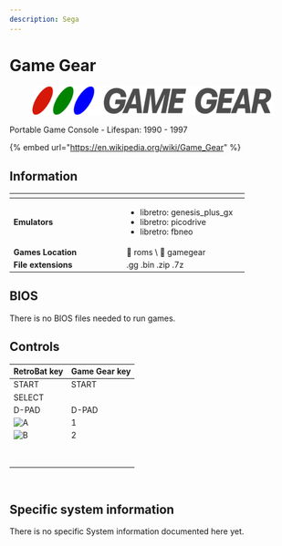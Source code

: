 ```yaml
---
description: Sega
---
```


# Game Gear

<div align="left">

<figure><img src="https://raw.githubusercontent.com/fabricecaruso/es-theme-carbon/52ff37c9e265587d006945a2ba695b5a962b3a3d/art/logos/gamegear.svg" alt=""><figcaption></figcaption></figure>

</div>

Portable Game Console - Lifespan: 1990 - 1997

{% embed url="https://en.wikipedia.org/wiki/Game_Gear" %}

## Information

<table data-header-hidden><thead><tr><th width="184"></th><th></th><th data-hidden></th></tr></thead><tbody><tr><td><strong>Emulators</strong></td><td><ul><li>libretro: genesis_plus_gx</li><li>libretro: picodrive</li><li>libretro: fbneo</li></ul></td><td></td></tr><tr><td><strong>Games Location</strong></td><td><span data-gb-custom-inline data-tag="emoji" data-code="1f4c1">📁</span> roms \ <span data-gb-custom-inline data-tag="emoji" data-code="1f4c2">📂</span> gamegear</td><td></td></tr><tr><td><strong>File extensions</strong></td><td>.gg .bin .zip .7z</td><td></td></tr></tbody></table>

## BIOS

There is no BIOS files needed to run games.

## Controls

| RetroBat key                                                                              | Game Gear key |
| ----------------------------------------------------------------------------------------- | ------------- |
| START                                                                                     | START         |
| SELECT                                                                                    |               |
| D-PAD                                                                                     | D-PAD         |
| ![A](<../../../../.gitbook/assets/image (1) (2) (1).png>)                                 | 1             |
| ![B](<../../../../.gitbook/assets/image (4) (1).png>)                                     | 2             |
| <img src="../../../../.gitbook/assets/image (3) (1) (2).png" alt="" data-size="original"> |               |
| <img src="../../../../.gitbook/assets/image (2) (1) (1).png" alt="" data-size="line">     |               |

<div align="left">

<figure><img src="https://i.imgur.com/d31al0e.png" alt=""><figcaption></figcaption></figure>

</div>

## Specific system information

There is no specific System information documented here yet.
